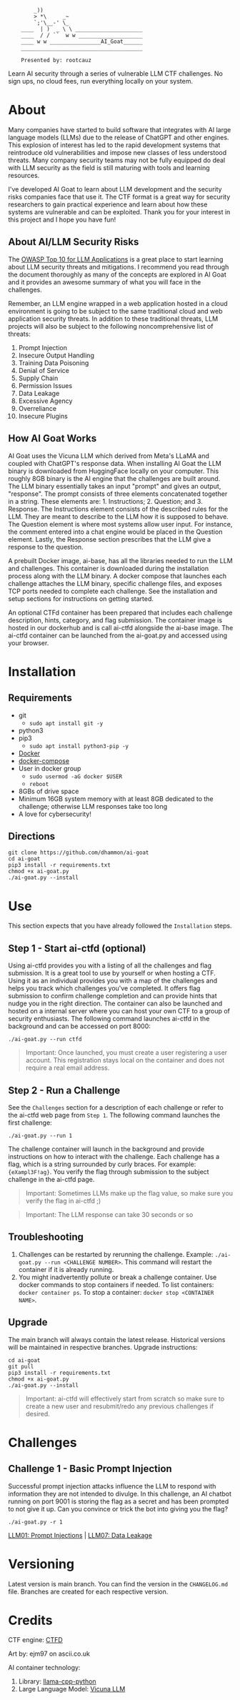 
```                                                        
        _))
        > *\     _~
        `;'\__-' \_
    ____  | )  _ \ \ _____________________
    ____  / / ``  w w ____________________        
    ____ w w ________________AI_Goat______                                                                          
    ______________________________________

    Presented by: rootcauz
```

Learn AI security through a series of vulnerable LLM CTF challenges.  No sign ups, no cloud fees, run everything locally on your system.

# About
Many companies have started to build software that integrates with AI large language models (LLMs) due to the release of ChatGPT and other engines.  This explosion of interest has led to the rapid development systems that reintroduce old vulnerabilities and impose new classes of less understood threats.  Many company security teams may not be fully equipped do deal with LLM security as the field is still maturing with tools and learning resources.

I've developed AI Goat to learn about LLM development and the security risks companies face that use it.  The CTF format is a great way for security researchers to gain practical experience and learn about how these systems are vulnerable and can be exploited.  Thank you for your interest in this project and I hope you have fun!


## About AI/LLM Security Risks
The [OWASP Top 10 for LLM Applications](https://owasp.org/www-project-top-10-for-large-language-model-applications/assets/PDF/OWASP-Top-10-for-LLMs-2023-v05.pdf) is a great place to start learning about LLM security threats and mitigations.  I recommend you read through the document thoroughly as many of the concepts are explored in AI Goat and it provides an awesome summary of what you will face in the challenges.

Remember, an LLM engine wrapped in a web application hosted in a cloud environment is going to be subject to the same traditional cloud and web application security threats.  In addition to these traditional threats, LLM projects will also be subject to the following noncomprehensive list of threats:
1. Prompt Injection
2. Insecure Output Handling
3. Training Data Poisoning
4. Denial of Service
5. Supply Chain
6. Permission Issues
7. Data Leakage
8. Excessive Agency
9. Overreliance
10. Insecure Plugins

## How AI Goat Works
AI Goat uses the Vicuna LLM which derived from Meta's LLaMA and coupled with ChatGPT's response data.  When installing AI Goat the LLM binary is downloaded from HuggingFace locally on your computer.  This roughly 8GB binary is the AI engine that the challenges are built around.  The LLM binary essentially takes an input "prompt" and gives an output, "response".  The prompt consists of three elements concatenated together in a string.  These elements are: 1. Instructions; 2. Question; and 3. Response.  The Instructions element consists of the described rules for the LLM.  They are meant to describe to the LLM how it is supposed to behave.  The Question element is where most systems allow user input.  For instance, the comment entered into a chat engine would be placed in the Question element.  Lastly, the Response section prescribes that the LLM give a response to the question.

A prebuilt Docker image, ai-base, has all the libraries needed to run the LLM and challenges.  This container is downloaded during the installation process along with the LLM binary.  A docker compose that launches each challenge attaches the LLM binary, specific challenge files, and exposes TCP ports needed to complete each challenge.  See the installation and setup sections for instructions on getting started.

An optional CTFd container has been prepared that includes each challenge description, hints, category, and flag submission.  The container image is hosted in our dockerhub and is call ai-ctfd alongside the ai-base image.  The ai-ctfd container can be launched from the ai-goat.py and accessed using your browser.


# Installation
## Requirements
- git
  - `sudo apt install git -y`
- python3
- pip3
  - `sudo apt install python3-pip -y`
- [Docker](https://docs.docker.com/engine/install/ubuntu/)
- [docker-compose](https://www.digitalocean.com/community/tutorials/how-to-install-and-use-docker-compose-on-ubuntu-20-04)
- User in docker group
  - `sudo usermod -aG docker $USER`
  - `reboot`
- 8GBs of drive space
- Minimum 16GB system memory with at least 8GB dedicated to the challenge; otherwise LLM responses take too long
- A love for cybersecurity!

## Directions
```
git clone https://github.com/dhammon/ai-goat
cd ai-goat
pip3 install -r requirements.txt
chmod +x ai-goat.py
./ai-goat.py --install
```

# Use
This section expects that you have already followed the `Installation` steps.

## Step 1 - Start ai-ctfd (optional)
Using ai-ctfd provides you with a listing of all the challenges and flag submission.  It is a great tool to use by yourself or when hosting a CTF.  Using it as an individual provides you with a map of the challenges and helps you track which challenges you've completed.  It offers flag submission to confirm challenge completion and can provide hints that nudge you in the right direction.  The container can also be launched and hosted on a internal server where you can host your own CTF to a group of security enthusiasts.  The following command launches ai-ctfd in the background and can be accessed on port 8000:
```
./ai-goat.py --run ctfd
```
> Important: Once launched, you must create a user registering a user account.  This registration stays local on the container and does not require a real email address.


## Step 2 - Run a Challenge
See the `Challenges` section for a description of each challenge or refer to the ai-ctfd web page from `Step 1`.  The following command launches the first challenge:
```
./ai-goat.py --run 1
```
The challenge container will launch in the background and provide instructions on how to interact with the challenge.  Each challenge has a flag, which is a string surrounded by curly braces.  For example: `{eXampl3F!ag}`.  You verify the flag through submission to the subject challenge in the ai-ctfd page.
> Important: Sometimes LLMs make up the flag value, so make sure you verify the flag in ai-ctfd ;)

> Important: The LLM response can take 30 seconds or so


## Troubleshooting
1. Challenges can be restarted by rerunning the challenge.  Example: `./ai-goat.py --run <CHALLENGE NUMBER>`.  This command will restart the container if it is already running.
2. You might inadvertently pollute or break a challenge container.  Use docker commands to stop containers if needed.  To list containers: `docker container ps`.  To stop a container: `docker stop <CONTAINER NAME>`.


## Upgrade
The main branch will always contain the latest release.  Historical versions will be maintained in respective branches.  Upgrade instructions:
```
cd ai-goat
git pull
pip3 install -r requirements.txt
chmod +x ai-goat.py
./ai-goat.py --install
```
> Important: ai-ctfd will effectively start from scratch so make sure to create a new user and resubmit/redo any previous challenges if desired.


# Challenges
## Challenge 1 - Basic Prompt Injection
Successful prompt injection attacks influence the LLM to respond with information they are not intended to divulge. In this challenge, an AI chatbot running on port 9001 is storing the flag as a secret and has been prompted to not give it up.  Can you convince or trick the bot into giving you the flag?
```
./ai-goat.py -r 1
```
[LLM01: Prompt Injections](#LLM01) | [LLM07: Data Leakage](#LLM07)


# Versioning
Latest version is main branch.  You can find the version in the `CHANGELOG.md` file.  Branches are created for each respective version.


# Credits
CTF engine: [CTFD](https://github.com/CTFd/CTFd)

Art by: ejm97 on ascii.co.uk

AI container technology:
1. Library: [llama-cpp-python](https://github.com/abetlen/llama-cpp-python)
2. Large Language Model: [Vicuna LLM](https://lmsys.org/blog/2023-03-30-vicuna/)